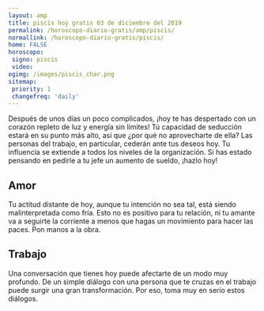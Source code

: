 ```yaml
---
layout: amp
title: piscis hoy gratis 03 de diciembre del 2019 
permalink: /horoscopo-diario-gratis/amp/piscis/
normallink: /horoscopo-diario-gratis/piscis/
home: FALSE
horoscopo:
 signo: piscis
 video:  
ogimg: /images/piscis_char.png
sitemap:
 priority: 1
 changefreq: 'daily'
---
```



Después de unos días un poco complicados, ¡hoy te has despertado con un corazón repleto de luz y energía sin límites! Tú capacidad de seducción estará en su punto más alto, así que ¿por qué no aprovecharte de ella? Las personas del trabajo, en particular, cederán ante tus deseos hoy. Tu influencia se extiende a todos los niveles de la organización. Si has estado pensando en pedirle a tu jefe un aumento de sueldo, ¡hazlo hoy!

## Amor

Tu actitud distante de hoy, aunque tu intención no sea tal, está siendo malinterpretada como fría. Esto no es positivo para tu relación, ni tu amante va a seguirte la corriente a menos que hagas un movimiento para hacer las paces. Pon manos a la obra.

## Trabajo

Una conversación que tienes hoy puede afectarte de un modo muy profundo. De un simple diálogo con una persona que te cruzas en el trabajo puede surgir una gran transformación. Por eso, toma muy en serio estos diálogos.